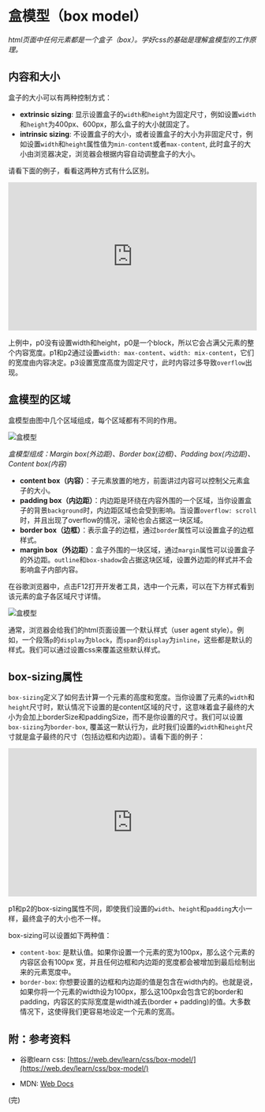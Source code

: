 # 盒模型（box model）

*html页面中任何元素都是一个盒子（box）。学好css的基础是理解盒模型的工作原理。*

## 内容和大小

盒子的大小可以有两种控制方式：
- **extrinsic sizing**: 显示设置盒子的`width`和`height`为固定尺寸，例如设置`width`和`height`为400px、600px，那么盒子的大小就固定了。
- **intrinsic sizing**: 不设置盒子的大小，或者设置盒子的大小为非固定尺寸，例如设置`width`和`height`属性值为`min-content`或者`max-content`, 此时盒子的大小由浏览器决定，浏览器会根据内容自动调整盒子的大小。

请看下面的例子，看看这两种方式有什么区别。
<iframe height="300" style="width: 100%;" scrolling="no" title="001 Box Model_1" src="https://codepen.io/AhCola/embed/KKmyQYP?default-tab=html%2Cresult" frameborder="no" loading="lazy" allowtransparency="true" allowfullscreen="true">
  See the Pen <a href="https://codepen.io/AhCola/pen/KKmyQYP">
  001 Box Model_1</a> by Pengfei Wang (<a href="https://codepen.io/AhCola">@AhCola</a>)
  on <a href="https://codepen.io">CodePen</a>.
</iframe>

上例中，p0没有设置width和height，p0是一个block，所以它会占满父元素的整个内容宽度。p1和p2通过设置`width: max-content`、`width: mix-content`，它们的宽度由内容决定。p3设置宽度高度为固定尺寸，此时内容过多导致`overflow`出现。

## 盒模型的区域

盒模型由图中几个区域组成，每个区域都有不同的作用。

![盒模型](https://cdn.jsdelivr.net/gh/pengfeiw/PengfeiBlog@1.0.0/image/91.jpg)

*盒模型组成：Margin box(外边距)、Border box(边框)、Padding box(内边距)、Content box(内容)*

- **content box（内容）**：子元素放置的地方，前面讲过内容可以控制父元素盒子的大小。
- **padding box（内边距）**：内边距是环绕在内容外围的一个区域，当你设置盒子的背景`background`时，内边距区域也会受到影响。当设置`overflow: scroll`时，并且出现了overflow的情况，滚轮也会占据这一块区域。
- **border box（边框）**：表示盒子的边框，通过`border`属性可以设置盒子的边框样式。
- **margin box（外边距）**：盒子外围的一块区域，通过`margin`属性可以设置盒子的外边距。`outline`和`box-shadow`会占据这块区域，设置外边距的样式并不会影响盒子内部内容。

在谷歌浏览器中，点击F12打开开发者工具，选中一个元素，可以在下方样式看到该元素的盒子各区域尺寸详情。

![盒模型](https://cdn.jsdelivr.net/gh/pengfeiw/PengfeiBlog@1.0.0/image/92.jpg)

通常，浏览器会给我们的html页面设置一个默认样式（user agent style）。例如，一个段落`p`的`display`为`block`，而`span`的`display`为`inline`，这些都是默认的样式。我们可以通过设置css来覆盖这些默认样式。

## box-sizing属性

`box-sizing`定义了如何去计算一个元素的高度和宽度。当你设置了元素的`width`和`height`尺寸时，默认情况下设置的是content区域的尺寸，这意味着盒子最终的大小为会加上borderSize和paddingSize，而不是你设置的尺寸。我们可以设置`box-sizing`为`border-box`, 覆盖这一默认行为，此时我们设置的`width`和`height`尺寸就是盒子最终的尺寸（包括边框和内边距）。请看下面的例子：
<iframe height="300" style="width: 100%;" scrolling="no" title="001 Box Model_2" src="https://codepen.io/AhCola/embed/yLbPKNe?default-tab=html%2Cresult" frameborder="no" loading="lazy" allowtransparency="true" allowfullscreen="true">
  See the Pen <a href="https://codepen.io/AhCola/pen/yLbPKNe">
  001 Box Model_2</a> by Pengfei Wang (<a href="https://codepen.io/AhCola">@AhCola</a>)
  on <a href="https://codepen.io">CodePen</a>.
</iframe>

p1和p2的box-sizing属性不同，即使我们设置的`width`、`height`和`padding`大小一样，最终盒子的大小也不一样。

box-sizing可以设置如下两种值：
- `content-box`: 是默认值。如果你设置一个元素的宽为100px，那么这个元素的内容区会有100px 宽，并且任何边框和内边距的宽度都会被增加到最后绘制出来的元素宽度中。
- `border-box`: 你想要设置的边框和内边距的值是包含在width内的。也就是说，如果你将一个元素的width设为100px，那么这100px会包含它的border和padding，内容区的实际宽度是width减去(border + padding)的值。大多数情况下，这使得我们更容易地设定一个元素的宽高。

## 附：参考资料
- 谷歌learn css: [https://web.dev/learn/css/box-model/](https://web.dev/learn/css/box-model/)

- MDN: [Web Docs](https://developer.mozilla.org/zh-CN/docs/Web/CSS/box-sizing)


(完)

